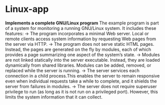 # Linux-app
**Implements a complete GNU/Linux program**
The example program is part of a system for monitoring a running GNU/Linux system. It includes these features:
-> The program incorporates a minimal Web server. Local or remote clients access system information by requesting Web pages from the server via HTTP.
-> The program does not serve static HTML pages. Instead, the pages are generated on the fly by modules, each of which provides a page summarizing one aspect of the system’s state.
-> Modules are not linked statically into the server executable. Instead, they are loaded dynamically from shared libraries. Modules can be added, removed, or replaced while the server is running.
-> The server services each connection in a child process.This enables the server to remain responsive even when individual requests take a while to complete, and it shields the server from failures in modules.
-> The server does not require superuser privilege to run (as long as it is not run on a privileged port). However, this limits the system information that it can collect.
